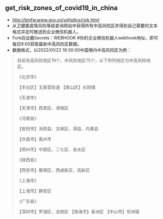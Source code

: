 ## get_risk_zones_of_covid19_in_china
- http://bmfw.www.gov.cn/yqfxdjcx/risk.html
- 从卫健委疫情风险等级查询网站中获得所有中高风险区并得到自己需要的文本格式并定时推送到企业微信机器人。
- Fork后设置Secrets：WEBHOOK #你的企业微信机器人webhook地址，即可每日9:00获取最新中高风险区数据。
- 数据格式，以2022/01/22 19:30:00中国境内中高风险区为例：

> 目前有高风险地区19个，中风险地区75个，以下所列地区为中高风险地区。
>
> 《北京市》
>
> 【丰台区】玉泉营街道
> 【房山区】长阳镇
>
>
> 《天津市》
>
> 【天津市】西青区、津南区
>
>
> 《河南省》
>
> 【安阳市】汤阴县、文峰区、滑县、内黄县
> 
> 【许昌市】禹州市
> 
> 【郑州市】中原区、二七区、金水区
>
>
>
>《陕西省》
>
>【西安市】雁塔区、西咸新区、高新区
>
>
>《上海市》
>
>【上海市】静安区
>
>
>《广东省》
>
>【深圳市】罗湖区、龙岗区
>【珠海市】香洲区
>【中山市】坦洲镇

